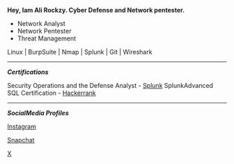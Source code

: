 
**Hey, Iam Ali Rockzy. Cyber Defense and Network pentester.**

- Network Analyst
- Network Pentester
- Threat Management

Linux | BurpSuite | Nmap | Splunk | Git | Wireshark
_________________________________

***Certifications***

Security Operations and the Defense Analyst - [Splunk](https://drive.google.com/file/d/1_tpztn-6fdbbXk_gLi_nSkAMfZ_GY_MB/view?usp=sharing)
SplunkAdvanced SQL Certification - [Hackerrank](https://www.hackerrank.com/certificates/ff2299785df5)


_________________________________

***SocialMedia Profiles***

[Instagram](https://instagram.com/ali.rockzy) <br>

[Snapchat](https://snapchat.com/add/rockzy_vlogs)

[X](https://x.com/Ali_Rockzy)


